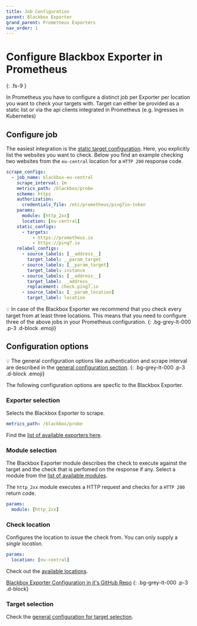```yaml
---
title: Job Configuration
parent: Blackbox Exporter
grand_parent: Prometheus Exporters
nav_order: 1
---
```


# Configure Blackbox Exporter in Prometheus
{: .fs-9 }

In Prometheus you have to configure a distinct job per Exporter
per location you want to check your targets with. Target can
either be provided as a static list or via the api clients
integrated in Prometheus (e.g. Ingresses in Kubernetes)

## Configure job

The easiest integration is the [static target configuration](https://prometheus.io/docs/prometheus/latest/configuration/configuration/#static_config).
Here, you explicitly list the websites you want to check. Below you find an example checking
two websites from the `eu-central` location for a `HTTP 200` response code.

```yaml
scrape_configs:
  - job_name: blackbox-eu-central
    scrape_interval: 1m
    metrics_path: /blackbox/probe
    scheme: https
    authorization:
      credentials_file: /etc/prometheus/ping7io-token
    params:
      module: [http_2xx]
      location: [eu-central]
    static_configs:
      - targets:
          - https://prometheus.io
          - https://ping7.io
    relabel_configs:
      - source_labels: [__address__]
        target_label: __param_target
      - source_labels: [__param_target]
        target_label: instance
      - source_labels: [__address__]
        target_label: __address__
        replacement: check.ping7.io
      - source_labels: [__param_location]
        target_label: location
```

💡 In case of the Blackbox Exporter we recommend
that you check every target from at least three locations.
This means that you need to configure three of the above jobs in
your Prometheus configuration.
{: .bg-grey-lt-000 .p-3 .d-block .emoji}


## Configuration options

💡 The general configuration options like authentication and scrape interval
are described in the [general configuration section](../configuration/targets.md).
{: .bg-grey-lt-000 .p-3 .d-block .emoji}

The following configuration options are specfic to the Blackbox Exporter.

### Exporter selection

Selects the Blackbox Exporter to scrape.

```yaml
metrics_path: /blackbox/probe
```

Find the [list of available exporters here](../exporters/).

### Module selection

The Blackbox Exporter module describes the check to execute against the
target and the check that is perfomed on the response if any. Select
a module from the [list of available modules](modules.md).


The `http_2xx` module executes a HTTP request and checks for a
`HTTP 200` return code.

```yaml
params:
  module: [http_2xx]
```

### Check location

Configures the location to issue the check from. You
can only supply a _single location_.

```yaml
params:
  location: [eu-central]
```

Check out the [available locations](locations.md).

<i class="bi bi-github"></i> [Blackbox Exporter Configuration in it's GitHub Repo](https://github.com/prometheus/blackbox_exporter#prometheus-configuration)
{: .bg-grey-lt-000 .p-3 .d-block}

### Target selection

Check the [general configuration for target selection](../../configuration/targets.md).
